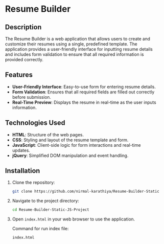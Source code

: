 # Resume Builder

## Description

The Resume Builder is a web application that allows users to create and customize their resumes using a single, predefined template. The application provides a user-friendly interface for inputting resume details and includes form validation to ensure that all required information is provided correctly.

## Features

- **User-Friendly Interface**: Easy-to-use form for entering resume details.
- **Form Validation**: Ensures that all required fields are filled out correctly before submission.
- **Real-Time Preview**: Displays the resume in real-time as the user inputs information.

## Technologies Used

- **HTML**: Structure of the web pages.
- **CSS**: Styling and layout of the resume template and form.
- **JavaScript**: Client-side logic for form interactions and real-time updates.
- **jQuery**: Simplified DOM manipulation and event handling.

## Installation

1. Clone the repository:
   ```sh
   git clone https://github.com/nirmal-karathiya/Resume-Builder-Static-JS-Project.git
2. Navigate to the project directory:
   ```sh
   cd Resume-Builder-Static-JS-Project
3. Open `index.html` in your web browser to use the application.

   Command for run index file:
   ```sh
   index.html

